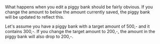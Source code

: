 What happens when you edit a piggy bank should be fairly obvious. If you change the amount to below the amount currently saved, the piggy bank will be updated to reflect this.

Let's assume you have a piggy bank with a target amount of 500,- and it contains 300,-. If you change the target amount to 200,-, the amount in the piggy bank will also drop to 200,-.
